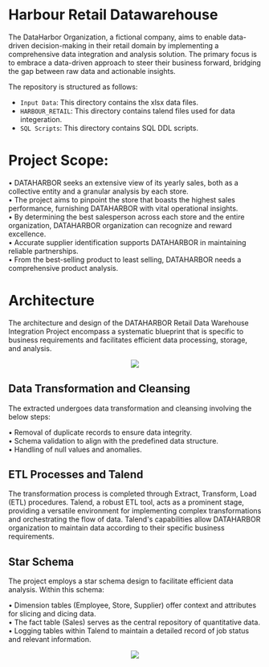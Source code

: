 # Harbour Retail Datawarehouse

The DataHarbor Organization, a fictional company, aims to enable data-driven decision-making in their retail domain by implementing a comprehensive data integration and analysis solution. The primary focus is to embrace a data-driven approach to steer their business forward, bridging the gap between raw data and actionable insights.

The repository is structured as follows:
- `Input Data`: This directory contains the xlsx data files.
- `HARBOUR_RETAIL`: This directory contains talend files used for data integeration.
- `SQL Scripts`: This directory contains SQL DDL scripts.


# Project Scope:

• DATAHARBOR seeks an extensive view of its yearly sales, both as a collective entity and a granular analysis by each store. <br>
• The project aims to pinpoint the store that boasts the highest sales performance, furnishing DATAHARBOR with vital operational insights. <br>
• By determining the best salesperson across each store and the entire organization, DATAHARBOR organization can recognize and reward excellence. <br>
•  Accurate supplier identification supports DATAHARBOR in maintaining reliable partnerships. <br>
• From the best-selling product to least selling, DATAHARBOR needs a comprehensive product analysis. <br>


# Architecture

The architecture and design of the DATAHARBOR Retail Data Warehouse Integration Project encompass a systematic blueprint that is specific to business requirements and facilitates efficient data processing, storage, and analysis.

<p align="center">
  <img src="https://drive.google.com/uc?export=view&id=1O49esErzIDbnVSrYyZhbt0TN63GscoX2" />
</p>



## Data Transformation and Cleansing

The extracted undergoes data transformation and cleansing involving the below steps:

• Removal of duplicate records to ensure data integrity. <br>
• Schema validation to align with the predefined data structure. <br>
• Handling of null values and anomalies. <br>


## ETL Processes and Talend

The transformation process is completed through Extract, Transform, Load (ETL) procedures. Talend, a robust ETL tool, acts as a prominent stage, providing a versatile environment for implementing complex transformations and orchestrating the flow of data. Talend's capabilities allow DATAHARBOR organization to maintain data according to their specific business requirements.


## Star Schema 

The project employs a star schema design to facilitate efficient data analysis. Within this schema:

• Dimension tables (Employee, Store, Supplier) offer context and attributes for slicing and dicing data. <br>
• The fact table (Sales) serves as the central repository of quantitative data. <br>
• Logging tables within Talend to maintain a detailed record of job status and relevant information.

<p align="center">
  <img src="https://drive.google.com/uc?export=view&id=1O18hhfO9Ezc4i6kp3K4VK5vE2gf8fmTo" />
</p>

